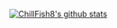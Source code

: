 [![ChillFish8's github stats](https://github-readme-stats.vercel.app/api?username=chillfish8&theme=radical)](https://github.com/anuraghazra/github-readme-stats)
